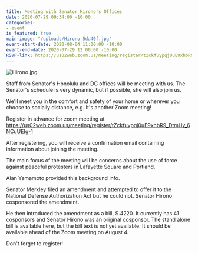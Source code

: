 ```yaml
---
title: Meeting with Senator Hirono's Offices
date: 2020-07-29 09:34:00 -10:00
categories:
- event
is featured: true
main-image: "/uploads/Hirono-5da40f.jpg"
event-start-date: 2020-08-04 11:00:00 -10:00
event-end-date: 2020-07-29 12:00:00 -10:00
RSVP-link: https://us02web.zoom.us/meeting/register/tZckfuypqj0uE9xhbR9_DtmHy_6NCuUEIg-1
---
```


![Hirono.jpg](/uploads/Hirono.jpg)

Staff from Senator's Honolulu and DC offices will be meeting with us. The Senator's schedule is very dynamic, but if possible, she will also join us.

We'll meet you in the comfort and safety of your home or wherever you choose to  socially distance, e.g. It's another Zoom meeting!

Register in advance for zoom meeting at
https://us02web.zoom.us/meeting/register/tZckfuypqj0uE9xhbR9_DtmHy_6NCuUEIg-1

After registering, you will receive a confirmation email containing information about joining the meeting.

The main focus of the meeting will be concerns about the use of force against peaceful protesters in Lafayette Square and Portland.

Alan Yamamoto provided this background info.

Senator Merkley filed an amendment and attempted to offer it to the National Defense Authorization Act but he could not. Senator Hirono cosponsored the amendment.
 
He then introduced the amendment as a bill, S.4220. It currently has 41 cosponsors and Senator Hirono was an original cosponsor. The stand alone bill is available here, but the bill text is not yet available. It should be available ahead of the Zoom meeting on August 4.

Don't forget to register!
